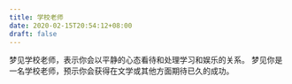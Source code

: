 ```yaml
---
title: 学校老师
date: 2020-02-15T20:54:12+08:00
draft: false
---
```


梦见学校老师，表示你会以平静的心态看待和处理学习和娱乐的关系。
梦见你是一名学校老师，预示你会获得在文学或其他方面期待已久的成功。
